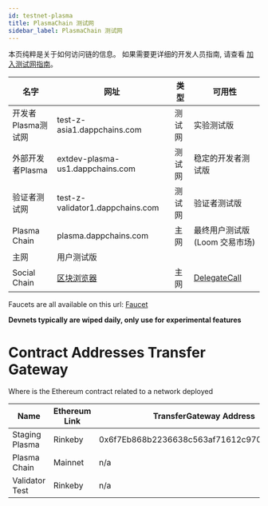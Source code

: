 ```yaml
---
id: testnet-plasma
title: PlasmaChain 测试网
sidebar_label: PlasmaChain 测试网
---
```

本页纯粹是关于如何访问链的信息。 如果需要更详细的开发人员指南, 请查看 [加入测试网指南](join-testnet.html)。

| 名字           | 网址                                           | 类型  | 可用性                                      |
| ------------ | -------------------------------------------- | --- | ---------------------------------------- |
| 开发者Plasma测试网 | test-z-asia1.dappchains.com                  | 测试网 | 实验测试版                                    |
| 外部开发者Plasma  | extdev-plasma-us1.dappchains.com             | 测试网 | 稳定的开发者测试版                                |
| 验证者测试网       | test-z-validator1.dappchains.com             | 测试网 | 验证者测试版                                   |
| Plasma Chain | plasma.dappchains.com                        | 主网  | 最终用户测试版 (Loom 交易市场)                      |
| 主网           | 用户测试版                                        |     |                                          |
| Social Chain | [区块浏览器](https://blockchain.delegatecall.com) | 主网  | [DelegateCall](https://delegatecall.com) |

Faucets are all available on this url: [Faucet](http://faucet.dappchains.com)

**Devnets typically are wiped daily, only use for experimental features**

# Contract Addresses Transfer Gateway

Where is the Ethereum contract related to a network deployed

| Name           | Ethereum Link | TransferGateway Address                    |
| -------------- | ------------- | ------------------------------------------ |
| Staging Plasma | Rinkeby       | 0x6f7Eb868b2236638c563af71612c9701AC30A388 |
| Plasma Chain   | Mainnet       | n/a                                        |
| Validator Test | Rinkeby       | n/a                                        |